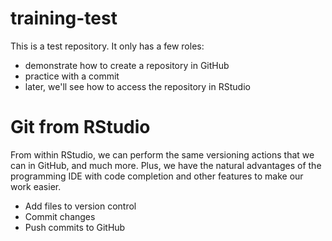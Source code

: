 # training-test
This is a test repository. It only has a few roles:

- demonstrate how to create a repository in GitHub
- practice with a commit
- later, we'll see how to access the repository in RStudio

# Git from RStudio

From within RStudio, we can perform the same versioning actions that we can in GitHub, and much more. Plus, we have the natural advantages of the programming IDE with code completion and other features to make our work easier.

- Add files to version control
- Commit changes
- Push commits to GitHub
